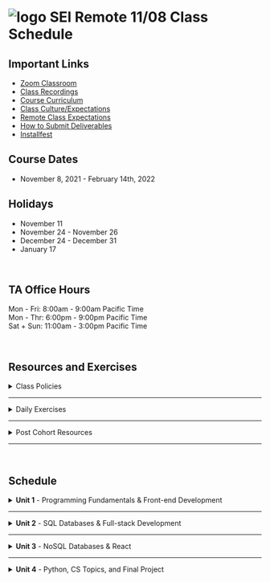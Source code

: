 <h1>
  <img src="https://ga-dash.s3.amazonaws.com/production/assets/logo-9f88ae6c9c3871690e33280fcf557f33.png" alt="logo" style="max-width:100%;" /> 
  SEI Remote 11/08 Class Schedule
</h1>

## Important Links

- [Zoom Classroom](#)
- [Class Recordings](class-recordings.md)
- [Course Curriculum](course-curriculum.md)
- [Class Culture/Expectations](https://github.com/SEIR-11-08/welcome-to-sei)
- [Remote Class Expectations](https://github.com/SEIR-11-08/remote-class-expectations)
- [How to Submit Deliverables](https://github.com/SEIR-11-08/deliverable-submissions)
- [Installfest](https://github.com/SEIR-11-08/installfest-osx)

## Course Dates

- November 8, 2021 - February 14th, 2022

## Holidays

- November 11
- November 24 - November 26 
- December 24 - December 31
- January 17

<br/>

## TA Office Hours

Mon - Fri: 8:00am - 9:00am Pacific Time<br />
Mon - Thr: 6:00pm - 9:00pm Pacific Time<br />
Sat + Sun: 11:00am - 3:00pm Pacific Time<br/>

<br />

## Resources and Exercises

<!-- Class Policies -->
<details>
  <summary>Class Policies</summary>
  <p>
    Below, you will find Class Policies and Requirements as laid out in Orientation and conveyed by the Instructional Team.  We compile them here for your reference and review.
  </p>
  <details>
    <summary>Code of Conduct</summary>
    <ul>
      <li>Foster a productive classroom environment.</li>
      <li>Treat others with respect and dignity.</li>
      <li>Remember that everyone is coming at this with a different background.</li>
      <li>Professionalism in all methods of communication, both in-person <i>and</i> online.</li>
        <ul>
          <li>Slack is an extension of our on-campus community. We ask that you remain courteous, respectful, and professional while engaging on Slack.</li>
        </ul>
      <li><b>Zero tolerance</b> for plagiarism and cheating.</li>
    </ul>
  </details>
  <details>
    <summary>Deliverable Submission Requirements</summary>
    <ul>
      <li>Deliverables must be submitted following the <a href="https://github.com/SEIR-11-08/pull-request-template">PR Guidelines</a>.</li>
      <li>Students must meet deliverable requirements for the submission to be marked as "Complete".</li>
      <li>Deliverables are <i>always</i> due the following class day at the beginning of class, unless otherwise stated.</li>
      <li>There is a grace period for re-submission or late submission.  All re-submits/late submits are due the <b>Monday following the week of assignment</b>.
        <ul>
          <li>Deliverables assigned on Fridays <b>do not</b> have a re-submit <i>or</i> late submit grace period.</li>
          <li>Deliverables submitted <i>after</i> the grace period <b>will not</b> be graded or accepted and will be marked as "Incomplete".</li>
        </ul>
      </li>
    </ul>
  </details>
  <details>
    <summary>Graduation Requirements</summary>
    <ul>
      <li>Meet Project Requirements.
        <ul>
          <li>Satisfactorily complete and present a project for <i>each</i> of the <b>4</b> units.</li>
        </ul>
      </li>
      <li>Submit and complete a <i>minimum</i> of <b>80%</b> of deliverables (labs, homework, etc.).</li>
      <li>Adhere to attendance policy.
        <ul>
          <li>Students are allowed <b>3</b> absences over the <i>entire</i> course.</li>
          <li><b>3</b> tardies or early departures equals <b>1</b> absence.</li>
          <li>Tardy policy <i>includes</i> Outcomes participation.</li>
        </ul>
      </li>
    </ul>
  </details>
  <details>
  <summary>A Note on Plagiarism</summary>
  <ul>
    <li>Plagiarism is a serious offense and grounds for immediate withdrawal.</li>
    <li>You are encouraged to ask others, including students, instructors, and Stack Overflow for help. However, it is <b><i>not acceptable to copy</i></b> another persons code and submit it as your own. More importantly, it is detrimental to your learning and growth.</li>
    <li>Small snippets of code that solve small problems taken from Stack Overflow are generally an exception to this rule. If you aren't sure, it is your responsibility to <b><i>ask your instructor</i></b>. To be on the safe side, we ask that you credit the person/resource you got the code from in a comment, and let an instructor take a look at it.</li>
  </ul>
  </details>
</details>

<hr />

<details>
  <summary>Daily Exercises</summary>
  <p>
    It takes many multiple instances of repetitive practice before a student develops "comfort" with a new concept. It is highly recommended you spend time daily practicing the fundamentals. Below is a list of additional exercises for you to practice and get additional repetitions in.
  </p>
  <ul>
    <li>
      <a href="https://github.com/SEIR-11-08/daily-js-code-challenges">Daily JavaScript Code Challenges</a>
    </li>
    <li>
      <a href="https://www.freecodecamp.org/learn/javascript-algorithms-and-data-structures/#basic-javascript">FreeCodeCamp JavaScript</a>
    </li>
  </ul>
</details>




<hr />

<!-- Post Cohort Resources -->
<details>
  <summary>Post Cohort Resources</summary>
  <p>This document provides you with a roadmap of how to continue your studies and strengthen your understanding of the material from the SEI course. Included are additional coding challenges, resources, and prompts to keep you coding in the weeks post-graduation. We hope it provides a springboard that keeps you learning!</p>
  <table>
    <tbody>
      <tr>
        <td>
          <a href="https://github.com/SEIR-11-08/post-cohort-resources">Post-Cohort Resources</a>
        </td>
      </tr>
    </tbody>
  </table>
</details>

<hr />

<br />

## Schedule 

<!-- Unit 1 Dropdown -->
<details>
  <summary><strong>Unit 1</strong> - Programming Fundamentals & Front-end Development</summary>
  <ul type="none">
    <!-- Week 1 Dropdown -->
    <li>
      <details> 
        <summary>Week 1 - FUNdamentals!</summary>
        <!-- Schedule Table -->
        <h2>Week 1 Schedule</h2>
        <table>
          <thead>
            <tr>
              <td></td>
              <th>Morning Exercise</th>
              <th>Module 1</th>
              <th>Module 2</th>
              <th>Bonus Material</th>
              <th>Focus</th>
            </tr>
          </thead>
          <tbody>
            <tr>
              <td><strong>Monday</strong><br />(11/8)</td>
              <td>
                - <a href="https://github.com/SEIR-11-08/welcome-to-sei">Welcome to SEI</a>
                <br>
              </td>
              <td>
                - <a href="https://github.com/SEIR-11-08/installfest-osx">Installfest</a>
              </td>
              <td>
                - <a href="https://gasei.gitbook.io/sei/01-workflow/01readme">Command Line</a>
                <br>
                - <a href="https://github.com/SEIR-11-08/command-line-mansion">Lab: Command Line Mansion</a>
              </td>
              <td>
                - <a href="https://github.com/SEIR-11-08/command-line-murder-mystery">Command Line Murder Mystery</a>
              </td>
              <td>Setup and Terminal Basics</td>
            </tr>
            <tr>
              <td><strong>Tuesday</strong><br />(11/9)</td>
              <td>
                - <a href="https://github.com/SEIR-11-08/github">Intro to Git & GitHub</a>
              </td>
              <td>
                - <a href="https://gasei.gitbook.io/sei/03-html-css/html-review">Intro to HTML</a>
                <br>
                - <a href="https://github.com/SEIR-11-08/html-user-inputs">Lab: HTML User Inputs</a>
              </td>
              <td>
                - <a href="https://gasei.gitbook.io/sei/03-html-css/css-selectors">Intro to CSS</a>
                <br>
                - <a href="https://github.com/SEIR-11-08/css-airbnb">Lab: CSS Airbnb</a>
              </td>
              <td>
                - <a href="https://cssgridgarden.com/">CSS Grid Garden</a>
              </td>
              <td>HTML, CSS, and Git</td>
            </tr>
            <tr>
              <td><strong>Wednesday</strong><br />(11/10)</td>
              <td>
                - <a href="https://github.com/SEIR-11-08/css-instagram">Morning Lab: CSS Instagram</a>
              </td>
              <td>
                - <a href="https://gasei.gitbook.io/sei/javascript">Intro to JavaScript</a>
              </td>
              <td>
                - <a href="https://github.com/SEIR-11-08/conditionals-and-loops">JS Conditionals & Loops</a>
                <br>
                - <a href="https://github.com/SEIR-11-08/js-basic-loops">Lab: JS Basic Loops</a>
              </td>
              <td>
                - <a href="#">TBD</a>
              </td>
              <td>JavaScript Basics</td>
            </tr>
            <tr>
              <td><strong>Thursday</strong><br />(11/11)</td>
              <td colspan="5" align="center">Veteran's Day</td>
            </tr>
            <tr>
              <td><strong>Friday</strong><br />(11/12)</td>
              <td>
                - <a href="https://github.com/SEIR-11-08/arrays-and-iteration">JS Arrays and Iteration</a>
              </td>
              <td>
                - <a href="#">TBD</a>
              </td>
              <td>
                - <a href="https://github.com/SEIR-11-08/js-conditionals-loops-functions">Lab: JS Conditionals, Loops, and Functions</a>
              </td>
              <td>
                - <a href="#">TBD</a>
              </td>
              <td>More JS Loops, Arrays, Conditionals and Functions</td>
            </tr>
          </tbody>
        </table>
        <h2>Week 1 Deliverables</h2>
        <p>It is a requirement to complete at least 80% of all deliverables to receive: a Certificate of Completion; post-grad benefits such as the Meet and Greet; and Outcomes support.</p>
        <!-- Deliverable Table -->
        <table>
          <thead>
            <tr>
              <td>Date Assigned</td>
              <td>Deliverable</td>
              <td>Final Due Date</td>
            </tr>
          </thead>
          <tbody>
            <tr>
              <td>11/9</td>
              <td>
                <a href="https://github.com/SEIR-11-08/css-games">CSS Games</a>
              </td>
              <td>11/10</td>
            </tr>
            <tr>
              <td>11/10</td>
              <td>
                <a href="https://github.com/SEIR-11-08/js-debugger">JS Debugger</a>
              </td>
              <td>11/12</td>
            </tr>
            <tr>
              <td>11/12</td>
              <td>
                <a href="https://github.com/SEIR-11-08/loops-conditionals-hw">JS Loops & Conditionals</a>
              </td>
              <td>11/16</td>
            </tr>
          </tbody>
        </table>
      </details>
    </li>
    <li>
      <details>
        <summary>Week 2 - Advanced JavaScript, The DOM</summary>
        <!-- Schedule Table -->
        <h2>Week 2 - Schedule</h2>
        <table>
          <thead>
            <tr>
              <td></td>
              <th>Morning Exercise</th>
              <th>Module 1</th>
              <th>Module 2</th>
              <th>Bonus Material</th>
              <th>Focus</th>
            </tr>
          </thead>
          <tbody>
            <tr>
              <td><strong>Monday</strong><br />(11/15)</td>
              <td>
                - <a href="#">TBD</a>
              </td>
              <td>
                - <a href="#">TBD</a>
              </td>
              <td>
                - <a href="#">TBD</a>
              </td>
              <td>
                - <a href="#">TBD</a>
              </td>
              <td>JS Functions</td>
            </tr>
            <tr>
              <td><strong>Tuesday</strong><br />(11/16)</td>
              <td>
                - <a href="#">TBD</a>
              </td>
              <td>
                - <a href="#">TBD</a>
              </td>
              <td>
                - <a href="#">TBD</a>
              </td>
              <td>
                - <a href="#">TBD</a>
              </td>
              <td>JS Mixed Data Types, AJAX</td>
            </tr>
            <tr>
              <td><strong>Wednesday</strong><br />(11/17)</td>
              <td>
                - <a href="#">TBD</a>
              </td>
              <td>
                - <a href="#">TBD</a>
              </td>
              <td>
                - <a href="#">TBD</a>
              </td>
              <td>
                - <a href="#">TBD</a>
              </td>
              <td>Timeouts and Intervals</td>
            </tr>
            <tr>
              <td><strong>Thursday</strong><br />(11/18)</td>
              <td>
                - <a href="#">TBD</a>
              </td>
              <td>
                - <a href="#">TBD</a>
              </td>
              <td>
                - <a href="#">TBD</a>
              </td>
              <td>
                - <a href="#">TBD</a>
              </td>
              <td>DOM Events & DOM Manipulation</td>
            </tr>
            <tr>
              <td><strong>Friday</strong><br />(11/19)</td>
              <td>
                - <a href="#">TBD</a>
              </td>
              <td>
                - <a href="#">TBD</a>
              </td>
              <td>
                - <a href="#">TBD</a>
              </td>
              <td>
                - <a href="#">TBD</a>
              </td>
              <td>DOM Events & DOM Manipulation</td>
            </tr>
          </tbody>
        </table>
        <h2>Week 2 Deliverables</h2>
        <p>It is a requirement to complete at least 80% of all deliverables to receive: a Certificate of Completion; post-grad benefits such as the Meet and Greet; and Outcomes support.</p>
        <!-- Deliverable Table -->
        <table>
          <thead>
            <tr>
              <td>Date Assigned</td>
              <td>Deliverable</td>
              <td>Final Due Date</td>
            </tr>
          </thead>
          <tbody>
            <tr>
              <td>TBD</td>
              <td>
                <a href="https://github.com/SEIR-11-08/functions-scope-hw">JS Functions & Scope</a>
              </td>
              <td>TBD</td>
            </tr>
            <tr>
              <td>TBD</td>
              <td>
                <a href="https://github.com/SEIR-11-08/mixed-data-types-hw">JS Mixed Data Types</a>
              </td>
              <td>TBD</td>
            </tr>
          </tbody>
        </table>
      </details>
    </li>
    <li>
      <details>
        <summary>Week 3 - Tic Tac Toe</summary>
        <!-- Schedule Table -->
        <h2>Week 3 Schedule</h2>
        <table>
          <thead>
            <tr>
              <td></td>
              <th>Morning Exercise</th>
              <th>Module 1</th>
              <th>Module 2</th>
              <th>Bonus Material</th>
              <th>Focus</th>
            </tr>
          </thead>
          <tbody>
            <tr>
              <td><strong>Monday</strong><br />(11/22)</td>
              <td colspan="5" align="center">
                <a href="https://github.com/SEIR-11-08/tic-tac-toe">Tic Tac Toe</a>
              </td>
            </tr>
            <tr>
              <td><strong>Tuesday</strong><br />(11/23)</td>
              <td colspan="5">
                - <a href="https://github.com/SEIR-11-08/tic-tac-toe">Tic Tac Toe</a>
              </td>
            </tr>
            <tr>
              <td><strong>Wednesday</strong><br />(11/24)</td>
              <td colspan="5" align="center">Thanksgiving Holiday</td>
            </tr>
            <tr>
              <td><strong>Thursday</strong><br />(11/25)</td>
              <td colspan="5" align="center">Thanksgiving Holiday</td>
            </tr>
            <tr>
              <td><strong>Friday</strong><br />(11/26)</td>
              <td colspan="5" align="center">Thanksgiving Holiday</td>
            </tr>
          </tbody>
        </table>
        <h2>Week 3 Deliverables</h2>
        <p>It is a requirement to complete at least 80% of all deliverables to receive: a Certificate of Completion; post-grad benefits such as the Meet and Greet; and Outcomes support.</p>
        <!-- Deliverable Table -->
        <table>
          <thead>
            <tr>
              <td>Date Assigned</td>
              <td>Deliverable</td>
              <td>Final Due Date</td>
            </tr>
          </thead>
          <tbody>
            <tr>
              <td>TBD</td>
              <td>
                <a href="#">HW 1</a>
              </td>
              <td>TBD</td>
            </tr>
          </tbody>
        </table>
      </details>
    </li>
    <!-- Week 4 Dropdown -->
    <li>
      <details> 
        <summary>Week 4 - Project Zero</summary>
        <!-- Schedule Table -->
        <h2>Week 4 Schedule</h2>
        <table>
          <thead>
            <tr>
              <td></td>
              <th>Morning Exercise</th>
              <th>Module 1</th>
              <th>Module 2</th>
              <th>Bonus Material</th>
              <th>Focus</th>
            </tr>
          </thead>
          <tbody>
            <tr>
              <td><strong>Monday</strong><br />(11/29)</td>
              <td>Morning Standup</td>
              <td colspan="4" align="center">
                <a href="https://github.com/SEIR-11-08/project-zero">Project Zero</a>
              </td>
            </tr>
            <tr>
              <td><strong>Tuesday</strong><br />(11/30)</td>
              <td>Morning Standup</td>
              <td colspan="4" align="center">
                <a href="https://github.com/SEIR-11-08/project-zero">Project Zero</a>
              </td>
            </tr>
            <tr>
              <td><strong>Wednesday</strong><br />(12/1)</td>
              <td>Morning Standup</td>
              <td colspan="4" align="center">
                <a href="https://github.com/SEIR-11-08/project-zero">Project Zero</a>
              </td>
            </tr>
            <tr>
              <td><strong>Thursday</strong><br />(12/2)</td>
              <td>Morning Standup</td>
              <td colspan="4" align="center">
                <a href="https://github.com/SEIR-11-08/project-zero">Project Zero</a>
              </td>
            </tr>
            <tr>
              <td><strong>Friday</strong><br />(12/3)</td>
              <td colspan="2">
                Project Zero Presentations
              </td>
              <td colspan="3">
                Unit 1 Assessment
              </td>
            </tr>
          </tbody>
        </table>
        <h2>Week 4 Deliverables</h2>
        <p>It is a requirement to complete at least 80% of all deliverables to receive: a Certificate of Completion; post-grad benefits such as the Meet and Greet; and Outcomes support.</p>
        <!-- Deliverable Table -->
        <table>
          <thead>
            <tr>
              <td>Date Assigned</td>
              <td>Deliverable</td>
              <td>Final Due Date</td>
            </tr>
          </thead>
          <tbody>
            <tr>
              <td>11/29</td>
              <td>
                <a href="https://github.com/SEIR-11-08/project-zero">Project Zero</a>
              </td>
              <td>12/3</td>
            </tr>
          </tbody>
        </table>
      </details>
    </li>
  </ul>
</details>

<hr />

<!-- Unit 2 Dropdown -->
<details>
  <summary><strong>Unit 2</strong> - SQL Databases & Full-stack Development</summary>
  <ul type="none">
    <!-- Week 5 Dropdown -->
    <li>
      <details>
        <summary>Week 5 - SQL, PostgreSQL, Sequelize</summary>
        <!-- Schedule Table -->
        <h2>Week 5 - Schedule</h2>
        <table>
          <thead>
            <tr>
              <td></td>
              <th>Morning Exercise</th>
              <th>Module 1</th>
              <th>Module 2</th>
              <th>Bonus Material</th>
              <th>Focus</th>
            </tr>
          </thead>
          <tbody>
            <tr>
              <td><strong>Monday</strong><br />(12/6)</td>
              <td>
                - <a href="#">TBD</a>
              </td>
              <td>
                - <a href="#">TBD</a>
              </td>
              <td>
                - <a href="#">TBD</a>
              </td>
              <td>
                - <a href="#">TBD</a>
              </td>
              <td>TBD</td>
            </tr>
            <tr>
              <td><strong>Tuesday</strong><br />(12/7)</td>
              <td>
                - <a href="#">TBD</a>
              </td>
              <td>
                - <a href="#">TBD</a>
              </td>
              <td>
                - <a href="#">TBD</a>
              </td>
              <td>
                - <a href="#">TBD</a>
              </td>
              <td>TBD</td>
            </tr>
            <tr>
              <td><strong>Wednesday</strong><br />(12/8)</td>
              <td>
                - <a href="#">TBD</a>
              </td>
              <td>
                - <a href="#">TBD</a>
              </td>
              <td>
                - <a href="#">TBD</a>
              </td>
              <td>
                - <a href="#">TBD</a>
              </td>
              <td>TBD</td>
            </tr>
            <tr>
              <td><strong>Thursday</strong><br />(12/9)</td>
              <td>
                - <a href="#">TBD</a>
              </td>
              <td>
                - <a href="#">TBD</a>
              </td>
              <td>
                - <a href="#">TBD</a>
              </td>
              <td>
                - <a href="#">TBD</a>
              </td>
              <td>TBD</td>
            </tr>
            <tr>
              <td><strong>Friday</strong><br />(12/10)</td>
              <td>
                - <a href="#">TBD</a>
              </td>
              <td>
                - <a href="#">TBD</a>
              </td>
              <td>
                - <a href="#">TBD</a>
              </td>
              <td>
                - <a href="#">TBD</a>
              </td>
              <td>TBD</td>
            </tr>
          </tbody>
        </table>
        <h2>Week 5 Deliverables</h2>
        <p>It is a requirement to complete at least 80% of all deliverables to receive: a Certificate of Completion; post-grad benefits such as the Meet and Greet; and Outcomes support.</p>
        <!-- Deliverable Table -->
        <table>
          <thead>
            <tr>
              <td>Date Assigned</td>
              <td>Deliverable</td>
              <td>Final Due Date</td>
            </tr>
          </thead>
          <tbody>
            <tr>
              <td>TBD</td>
              <td>
                <a href="#">HW 1</a>
              </td>
              <td>TBD</td>
            </tr>
          </tbody>
        </table>
      </details>
    </li>
    <!-- Week 6 Dropdown -->
    <li>
      <details>
        <summary>Week 6 - Express and REST APIs</summary>
        <!-- Schedule Table -->
        <h2>Week 6 Schedule</h2>
        <table>
          <thead>
            <tr>
              <td></td>
              <th>Morning Exercise</th>
              <th>Module 1</th>
              <th>Module 2</th>
              <th>Bonus Material</th>
              <th>Focus</th>
            </tr>
          </thead>
          <tbody>
            <tr>
              <td><strong>Monday</strong><br />(12/13)</td>
              <td>
                - <a href="#">TBD</a>
              </td>
              <td>
                - <a href="#">TBD</a>
              </td>
              <td>
                - <a href="#">TBD</a>
              </td>
              <td>
                - <a href="#">TBD</a>
              </td>
              <td>TBD</td>
            </tr>
            <tr>
              <td><strong>Tuesday</strong><br />(12/14)</td>
              <td>
                - <a href="#">TBD</a>
              </td>
              <td>
                - <a href="#">TBD</a>
              </td>
              <td>
                - <a href="#">TBD</a>
              </td>
              <td>
                - <a href="#">TBD</a>
              </td>
              <td>TBD</td>
            </tr>
            <tr>
              <td><strong>Wednesday</strong><br />(12/15)</td>
              <td>
                - <a href="#">TBD</a>
              </td>
              <td>
                - <a href="#">TBD</a>
              </td>
              <td>
                - <a href="#">TBD</a>
              </td>
              <td>
                - <a href="#">TBD</a>
              </td>
              <td>TBD</td>
            </tr>
            <tr>
              <td><strong>Thursday</strong><br />(12/16)</td>
              <td>
                - <a href="#">TBD</a>
              </td>
              <td>
                - <a href="#">TBD</a>
              </td>
              <td>
                - <a href="#">TBD</a>
              </td>
              <td>
                - <a href="#">TBD</a>
              </td>
              <td>TBD</td>
            </tr>
            <tr>
              <td><strong>Friday</strong><br />(12/17)</td>
              <td>
                - <a href="#">TBD</a>
              </td>
              <td>
                - <a href="#">TBD</a>
              </td>
              <td>
                - <a href="#">TBD</a>
              </td>
              <td>
                - <a href="#">TBD</a>
              </td>
              <td>TBD</td>
            </tr>
          </tbody>
        </table>
        <h2>Week 6 Deliverables</h2>
        <p>It is a requirement to complete at least 80% of all deliverables to receive: a Certificate of Completion; post-grad benefits such as the Meet and Greet; and Outcomes support.</p>
        <!-- Deliverable Table -->
        <table>
          <thead>
            <tr>
              <td>Date Assigned</td>
              <td>Deliverable</td>
              <td>Final Due Date</td>
            </tr>
          </thead>
          <tbody>
            <tr>
              <td>TBD</td>
              <td>
                <a href="#">HW 1</a>
              </td>
              <td>TBD</td>
            </tr>
          </tbody>
        </table>
      </details>
    </li>
    <!-- Week 7 Dropdown -->
    <li>
      <details> 
        <summary>Week 7 - Group Project </summary>
        <!-- Schedule Table -->
        <h2>Week 7 Schedule</h2>
        <table>
          <thead>
            <tr>
              <td></td>
              <th>Morning Exercise</th>
              <th>Module 1</th>
              <th>Module 2</th>
              <th>Bonus Material</th>
              <th>Focus</th>
            </tr>
          </thead>
          <tbody>
            <tr>
              <td><strong>Monday</strong><br />(12/20)</td>
              <td>
                - <a href="#">TBD</a>
              </td>
              <td>
                - <a href="#">TBD</a>
              </td>
              <td>
                - <a href="#">TBD</a>
              </td>
              <td>
                - <a href="#">TBD</a>
              </td>
              <td>TBD</td>
            </tr>
            <tr>
              <td><strong>Tuesday</strong><br />(11/21)</td>
              <td>
                - <a href="#">TBD</a>
              </td>
              <td>
                - <a href="#">TBD</a>
              </td>
              <td>
                - <a href="#">TBD</a>
              </td>
              <td>
                - <a href="#">TBD</a>
              </td>
              <td>TBD</td>
            </tr>
            <tr>
              <td><strong>Wednesday</strong><br />(11/22)</td>
              <td>
                - <a href="#">TBD</a>
              </td>
              <td>
                - <a href="#">TBD</a>
              </td>
              <td>
                - <a href="#">TBD</a>
              </td>
              <td>
                - <a href="#">TBD</a>
              </td>
              <td>TBD</td>
            </tr>
            <tr>
              <td><strong>Thursday</strong><br />(11/23)</td>
              <td>
                - <a href="#">TBD</a>
              </td>
              <td>
                - <a href="#">TBD</a>
              </td>
              <td>
                - <a href="#">TBD</a>
              </td>
              <td>
                - <a href="#">TBD</a>
              </td>
              <td>TBD</td>
            </tr>
            <tr>
              <td><strong>Friday</strong><br />(11/24)</td>
              <td colspan="5" align="center">Holiday!</td>
            </tr>
          </tbody>
        </table>
        <h2>Week 7 Deliverables</h2>
        <p>It is a requirement to complete at least 80% of all deliverables to receive: a Certificate of Completion; post-grad benefits such as the Meet and Greet; and Outcomes support.</p>
        <!-- Deliverable Table -->
        <table>
          <thead>
            <tr>
              <td>Date Assigned</td>
              <td>Deliverable</td>
              <td>Final Due Date</td>
            </tr>
          </thead>
          <tbody>
            <tr>
              <td>TBD</td>
              <td>
                <a href="#">HW 1</a>
              </td>
              <td>TBD</td>
            </tr>
          </tbody>
        </table>
      </details>
    </li>
  </ul>
</details>

<hr />

<!-- Unit 3 Dropdown -->
<details>
<summary><strong>Unit 3</strong> - NoSQL Databases & React</summary>
  <ul type="none">
    <!-- Holiday Week Dropdown -->
    <li>
      <details>
        <summary>Holiday Break!</summary>
        <!-- Schedule Table -->
        <h2>Schedule</h2>
        <table>
          <thead>
            <tr>
              <td></td>
              <th>🎉</th>
              <th>🎉</th>
              <th>🎉</th>
              <th>🎉</th>
              <th>🎉</th>
            </tr>
          </thead>
          <tbody>
            <tr>
              <td><strong>Monday</strong><br />(12/27)</td>
              <td colspan="5" align="center">Holiday!</td>
            </tr>
            <tr>
              <td><strong>Tuesday</strong><br />(12/28)</td>
              <td colspan="5" align="center">Holiday!</td>
            </tr>
            <tr>
              <td><strong>Wednesday</strong><br />(12/29)</td>
              <td colspan="5" align="center">Holiday!</td>
            </tr>
            <tr>
              <td><strong>Thursday</strong><br />(12/30)</td>
              <td colspan="5" align="center">Holiday!</td>
            </tr>
            <tr>
              <td><strong>Friday</strong><br />(12/31)</td>
              <td colspan="5" align="center">Holiday!</td>
            </tr>
          </tbody>
        </table>
      </details>
    </li>
    <!-- Week 8 Dropdown -->
    <li>
      <details>
        <summary>Week 8 - React</summary>
        <!-- Schedule Table -->
        <h2>Week 8 Schedule</h2>
        <table>
          <thead>
            <tr>
              <td></td>
              <th>Morning Exercise</th>
              <th>Module 1</th>
              <th>Module 2</th>
              <th>Bonus Material</th>
              <th>Focus</th>
            </tr>
          </thead>
          <tbody>
            <tr>
              <td><strong>Monday</strong><br />(1/3)</td>
              <td>
                - <a href="#">TBD</a>
              </td>
              <td>
                - <a href="#">TBD</a>
              </td>
              <td>
                - <a href="#">TBD</a>
              </td>
              <td>
                - <a href="#">TBD</a>
              </td>
              <td>TBD</td>
            </tr>
            <tr>
              <td><strong>Tuesday</strong><br />(1/4)</td>
              <td>
                - <a href="#">TBD</a>
              </td>
              <td>
                - <a href="#">TBD</a>
              </td>
              <td>
                - <a href="#">TBD</a>
              </td>
              <td>
                - <a href="#">TBD</a>
              </td>
              <td>TBD</td>
            </tr>
            <tr>
              <td><strong>Wednesday</strong><br />(1/5)</td>
              <td>
                - <a href="#">TBD</a>
              </td>
              <td>
                - <a href="#">TBD</a>
              </td>
              <td>
                - <a href="#">TBD</a>
              </td>
              <td>
                - <a href="#">TBD</a>
              </td>
              <td>TBD</td>
            </tr>
            <tr>
              <td><strong>Thursday</strong><br />(1/6)</td>
              <td>
                - <a href="#">TBD</a>
              </td>
              <td>
                - <a href="#">TBD</a>
              </td>
              <td>
                - <a href="#">TBD</a>
              </td>
              <td>
                - <a href="#">TBD</a>
              </td>
              <td>TBD</td>
            </tr>
            <tr>
              <td><strong>Friday</strong><br />(1/7)</td>
              <td>
                - <a href="#">TBD</a>
              </td>
              <td>
                - <a href="#">TBD</a>
              </td>
              <td>
                - <a href="#">TBD</a>
              </td>
              <td>
                - <a href="#">TBD</a>
              </td>
              <td>TBD</td>
            </tr>
          </tbody>
        </table>
        <h2>Week 8 Deliverables</h2>
        <p>It is a requirement to complete at least 80% of all deliverables to receive: a Certificate of Completion; post-grad benefits such as the Meet and Greet; and Outcomes support.</p>
        <!-- Deliverable Table -->
        <table>
          <thead>
            <tr>
              <td>Date Assigned</td>
              <td>Deliverable</td>
              <td>Final Due Date</td>
            </tr>
          </thead>
          <tbody>
            <tr>
              <td>TBD</td>
              <td>
                <a href="#">HW 1</a>
              </td>
              <td>TBD</td>
            </tr>
          </tbody>
        </table>
      </details>
    </li>
    <li>
      <details>
        <summary>Week 9 - MongoDB and Mongoose</summary>
        <!-- Schedule Table -->
        <h2>Week 9 Schedule</h2>
        <table>
          <thead>
            <tr>
              <td></td>
              <th>Morning Exercise</th>
              <th>Module 1</th>
              <th>Module 2</th>
              <th>Bonus Material</th>
              <th>Focus</th>
            </tr>
          </thead>
          <tbody>
            <tr>
              <td><strong>Monday</strong><br />(1/10)</td>
              <td>
                - <a href="#">TBD</a>
              </td>
              <td>
                - <a href="#">TBD</a>
              </td>
              <td>
                - <a href="#">TBD</a>
              </td>
              <td>
                - <a href="#">TBD</a>
              </td>
              <td>TBD</td>
            </tr>
            <tr>
              <td><strong>Tuesday</strong><br />(1/11)</td>
              <td>
                - <a href="#">TBD</a>
              </td>
              <td>
                - <a href="#">TBD</a>
              </td>
              <td>
                - <a href="#">TBD</a>
              </td>
              <td>
                - <a href="#">TBD</a>
              </td>
              <td>TBD</td>
            </tr>
            <tr>
              <td><strong>Wednesday</strong><br />(1/12)</td>
              <td>
                - <a href="#">TBD</a>
              </td>
              <td>
                - <a href="#">TBD</a>
              </td>
              <td>
                - <a href="#">TBD</a>
              </td>
              <td>
                - <a href="#">TBD</a>
              </td>
              <td>TBD</td>
            </tr>
            <tr>
              <td><strong>Thursday</strong><br />(1/13)</td>
              <td>
                - <a href="#">TBD</a>
              </td>
              <td>
                - <a href="#">TBD</a>
              </td>
              <td>
                - <a href="#">TBD</a>
              </td>
              <td>
                - <a href="#">TBD</a>
              </td>
              <td>TBD</td>
            </tr>
            <tr>
              <td><strong>Friday</strong><br />(1/14)</td>
              <td>
                - <a href="#">TBD</a>
              </td>
              <td>
                - <a href="#">TBD</a>
              </td>
              <td>
                - <a href="#">TBD</a>
              </td>
              <td>
                - <a href="#">TBD</a>
              </td>
              <td>TBD</td>
            </tr>
          </tbody>
        </table>
        <h2>Week 9 Deliverables</h2>
        <p>It is a requirement to complete at least 80% of all deliverables to receive: a Certificate of Completion; post-grad benefits such as the Meet and Greet; and Outcomes support.</p>
        <!-- Deliverable Table -->
        <table>
          <thead>
            <tr>
              <td>Date Assigned</td>
              <td>Deliverable</td>
              <td>Final Due Date</td>
            </tr>
          </thead>
          <tbody>
            <tr>
              <td>TBD</td>
              <td>
                <a href="#">HW 1</a>
              </td>
              <td>TBD</td>
            </tr>
          </tbody>
        </table>
      </details>
    </li>
     <li>
      <details> 
        <summary>Week 10 - Project Wayfarer</summary>
        <!-- Schedule Table -->
        <h2>Week 10 Schedule</h2>
        <table>
          <thead>
            <tr>
              <td></td>
              <th>Morning Exercise</th>
              <th>Module 1</th>
              <th>Module 2</th>
              <th>Bonus Material</th>
              <th>Focus</th>
            </tr>
          </thead>
          <tbody>
            <tr>
              <td><strong>Monday</strong><br />(1/17)</td>
              <td colspan="5" align="center">Martin Luther King Day</td>
            </tr>
            <tr>
              <td><strong>Tuesday</strong><br />(1/18)</td>
              <td>
                - <a href="#">TBD</a>
              </td>
              <td>
                - <a href="#">TBD</a>
              </td>
              <td>
                - <a href="#">TBD</a>
              </td>
              <td>
                - <a href="#">TBD</a>
              </td>
              <td>TBD</td>
            </tr>
            <tr>
              <td><strong>Wednesday</strong><br />(1/19)</td>
              <td>
                - <a href="#">TBD</a>
              </td>
              <td>
                - <a href="#">TBD</a>
              </td>
              <td>
                - <a href="#">TBD</a>
              </td>
              <td>
                - <a href="#">TBD</a>
              </td>
              <td>TBD</td>
            </tr>
            <tr>
              <td><strong>Thursday</strong><br />(1/20)</td>
              <td>
                - <a href="#">TBD</a>
              </td>
              <td>
                - <a href="#">TBD</a>
              </td>
              <td>
                - <a href="#">TBD</a>
              </td>
              <td>
                - <a href="#">TBD</a>
              </td>
              <td>TBD</td>
            </tr>
            <tr>
              <td><strong>Friday</strong><br />(1/21)</td>
              <td>
                - <a href="#">TBD</a>
              </td>
              <td>
                - <a href="#">TBD</a>
              </td>
              <td>
                - <a href="#">TBD</a>
              </td>
              <td>
                - <a href="#">TBD</a>
              </td>
              <td>TBD</td>
            </tr>
          </tbody>
        </table>
        <h2>Week 10 Deliverables</h2>
        <p>It is a requirement to complete at least 80% of all deliverables to receive: a Certificate of Completion; post-grad benefits such as the Meet and Greet; and Outcomes support.</p>
        <!-- Deliverable Table -->
        <table>
          <thead>
            <tr>
              <td>Date Assigned</td>
              <td>Deliverable</td>
              <td>Final Due Date</td>
            </tr>
          </thead>
          <tbody>
            <tr>
              <td>TBD</td>
              <td>
                <a href="#">HW 1</a>
              </td>
              <td>TBD</td>
            </tr>
          </tbody>
        </table>
      </details>
    </li>
  </ul>
</details>

<hr />

<!-- Unit 4 Dropdown -->
<details>
  <summary><strong>Unit 4</strong> - Python, CS Topics, and Final Project</summary>
  <ul type="none">
    <!-- Week 11 Dropdown -->
    <li>
      <details>
        <summary>Week 11 - TBD</summary>
        <h2>Week 11 - Schedule</h2>
        <!-- Schedule Table -->
        <table>
          <thead>
            <tr>
              <td></td>
              <th>Morning Exercise</th>
              <th>Module 1</th>
              <th>Module 2</th>
              <th>Bonus Material</th>
              <th>Focus</th>
            </tr>
          </thead>
          <tbody>
            <tr>
              <td><strong>Monday</strong><br />(1/24)</td>
              <td>
                - <a href="#">TBD</a>
              </td>
              <td>
                - <a href="#">TBD</a>
              </td>
              <td>
                - <a href="#">TBD</a>
              </td>
              <td>
                - <a href="#">TBD</a>
              </td>
              <td>TBD</td>
            </tr>
            <tr>
              <td><strong>Tuesday</strong><br />(1/25)</td>
              <td>
                - <a href="#">TBD</a>
              </td>
              <td>
                - <a href="#">TBD</a>
              </td>
              <td>
                - <a href="#">TBD</a>
              </td>
              <td>
                - <a href="#">TBD</a>
              </td>
              <td>TBD</td>
            </tr>
            <tr>
              <td><strong>Wednesday</strong><br />(1/26)</td>
              <td>
                - <a href="#">TBD</a>
              </td>
              <td>
                - <a href="#">TBD</a>
              </td>
              <td>
                - <a href="#">TBD</a>
              </td>
              <td>
                - <a href="#">TBD</a>
              </td>
              <td>TBD</td>
            </tr>
            <tr>
              <td><strong>Thursday</strong><br />(1/27)</td>
              <td>
                - <a href="#">TBD</a>
              </td>
              <td>
                - <a href="#">TBD</a>
              </td>
              <td>
                - <a href="#">TBD</a>
              </td>
              <td>
                - <a href="#">TBD</a>
              </td>
              <td>TBD</td>
            </tr>
            <tr>
              <td><strong>Friday</strong><br />(1/28)</td>
              <td>
                - <a href="#">TBD</a>
              </td>
              <td>
                - <a href="#">TBD</a>
              </td>
              <td>
                - <a href="#">TBD</a>
              </td>
              <td>
                - <a href="#">TBD</a>
              </td>
              <td>TBD</td>
            </tr>
          </tbody>
        </table>
        <h2>Week 11 Deliverables</h2>
        <p>It is a requirement to complete at least 80% of all deliverables to receive: a Certificate of Completion; post-grad benefits such as the Meet and Greet; and Outcomes support.</p>
        <!-- Deliverable Table -->
        <table>
          <thead>
            <tr>
              <td>Date Assigned</td>
              <td>Deliverable</td>
              <td>Final Due Date</td>
            </tr>
          </thead>
          <tbody>
            <tr>
              <td>TBD</td>
              <td>
                <a href="#">HW 1</a>
              </td>
              <td>TBD</td>
            </tr>
          </tbody>
        </table>
      </details>
    </li>
    <!-- Week 12 Dropdown -->
    <li>
      <details>
        <summary>Week 12 - TBD</summary>
        <h2>Week 12 - Schedule</h2>
        <table>
          <thead>
            <tr>
              <td></td>
              <th>Morning Exercise</th>
              <th>Module 1</th>
              <th>Module 2</th>
              <th>Bonus Material</th>
              <th>Focus</th>
            </tr>
          </thead>
          <tbody>
            <tr>
              <td><strong>Monday</strong><br />(1/31)</td>
              <td>
                - <a href="#">TBD</a>
              </td>
              <td>
                - <a href="#">TBD</a>
              </td>
              <td>
                - <a href="#">TBD</a>
              </td>
              <td>
                - <a href="#">TBD</a>
              </td>
              <td>TBD</td>
            </tr>
            <tr>
              <td><strong>Tuesday</strong><br />(2/1)</td>
              <td>
                - <a href="#">TBD</a>
              </td>
              <td>
                - <a href="#">TBD</a>
              </td>
              <td>
                - <a href="#">TBD</a>
              </td>
              <td>
                - <a href="#">TBD</a>
              </td>
              <td>TBD</td>
            </tr>
            <tr>
              <td><strong>Wednesday</strong><br />(2/2)</td>
              <td>
                - <a href="#">TBD</a>
              </td>
              <td>
                - <a href="#">TBD</a>
              </td>
              <td>
                - <a href="#">TBD</a>
              </td>
              <td>
                - <a href="#">TBD</a>
              </td>
              <td>TBD</td>
            </tr>
            <tr>
              <td><strong>Thursday</strong><br />(2/3)</td>
              <td>
                - <a href="#">TBD</a>
              </td>
              <td>
                - <a href="#">TBD</a>
              </td>
              <td>
                - <a href="#">TBD</a>
              </td>
              <td>
                - <a href="#">TBD</a>
              </td>
              <td>TBD</td>
            </tr>
            <tr>
              <td><strong>Friday</strong><br />(2/4)</td>
              <td>
                - <a href="#">TBD</a>
              </td>
              <td>
                - <a href="#">TBD</a>
              </td>
              <td>
                - <a href="#">TBD</a>
              </td>
              <td>
                - <a href="#">TBD</a>
              </td>
              <td>TBD</td>
            </tr>
          </tbody>
        </table>
        <h2>Week 12 Deliverables</h2>
        <p>It is a requirement to complete at least 80% of all deliverables to receive: a Certificate of Completion; post-grad benefits such as the Meet and Greet; and Outcomes support.</p>
        <!-- Deliverable Table -->
        <table>
          <thead>
            <tr>
              <td>Date Assigned</td>
              <td>Deliverable</td>
              <td>Final Due Date</td>
            </tr>
          </thead>
          <tbody>
            <tr>
              <td>TBD</td>
              <td>
                <a href="#">HW 1</a>
              </td>
              <td>TBD</td>
            </tr>
          </tbody>
        </table>
      </details>
    </li>
    <!-- Week 13 Dropdown -->
    <li>
      <details>
        <summary>Week 13 - Final Project</summary>
        <!-- Schedule Table -->
        <h2>Week 13 - Schedule</h2>
        <table>
          <thead>
            <tr>
              <td></td>
              <th>Morning Exercise</th>
              <th>Module 1</th>
              <th>Module 2</th>
              <th>Bonus Material</th>
              <th>Focus</th>
            </tr>
          </thead>
          <tbody>
            <tr>
              <td><strong>Monday</strong><br />(2/7)</td>
              <td>
                - <a href="#">TBD</a>
              </td>
              <td>
                - <a href="#">TBD</a>
              </td>
              <td>
                - <a href="#">TBD</a>
              </td>
              <td>
                - <a href="#">TBD</a>
              </td>
              <td>TBD</td>
            </tr>
            <tr>
              <td><strong>Tuesday</strong><br />(2/8)</td>
              <td>
                - <a href="#">TBD</a>
              </td>
              <td>
                - <a href="#">TBD</a>
              </td>
              <td>
                - <a href="#">TBD</a>
              </td>
              <td>
                - <a href="#">TBD</a>
              </td>
              <td>TBD</td>
            </tr>
            <tr>
              <td><strong>Wednesday</strong><br />(2/9)</td>
              <td>
                - <a href="#">TBD</a>
              </td>
              <td>
                - <a href="#">TBD</a>
              </td>
              <td>
                - <a href="#">TBD</a>
              </td>
              <td>
                - <a href="#">TBD</a>
              </td>
              <td>TBD</td>
            </tr>
            <tr>
              <td><strong>Thursday</strong><br />(2/10)</td>
              <td>
                - <a href="#">TBD</a>
              </td>
              <td>
                - <a href="#">TBD</a>
              </td>
              <td>
                - <a href="#">TBD</a>
              </td>
              <td>
                - <a href="#">TBD</a>
              </td>
              <td>TBD</td>
            </tr>
            <tr>
              <td><strong>Friday</strong><br />(2/11)</td>
              <td>
                - <a href="#">TBD</a>
              </td>
              <td>
                - <a href="#">TBD</a>
              </td>
              <td>
                - <a href="#">TBD</a>
              </td>
              <td>
                - <a href="#">TBD</a>
              </td>
              <td>TBD</td>
            </tr>
          </tbody>
        </table>
        <h2>Week 13 Deliverables</h2>
        <p>It is a requirement to complete at least 80% of all deliverables to receive: a Certificate of Completion; post-grad benefits such as the Meet and Greet; and Outcomes support.</p>
        <!-- Deliverable Table -->
        <table>
          <thead>
            <tr>
              <td>Date Assigned</td>
              <td>Deliverable</td>
              <td>Final Due Date</td>
            </tr>
          </thead>
          <tbody>
            <tr>
              <td>TBD</td>
              <td>
                <a href="#">HW 1</a>
              </td>
              <td>TBD</td>
            </tr>
          </tbody>
        </table>
      </details>
    </li>
    <!-- Week 14 Dropdown -->
    <li>
      <details>
        <summary>Week 14 - Presentations & Graduation</summary>
        <!-- Schedule Table -->
        <h2>Week 14 - Schedule</h2>
        <table>
          <thead>
            <tr>
              <td></td>
              <th>Morning Exercise</th>
              <th>Module 1</th>
              <th>Module 2</th>
              <th>Bonus Material</th>
              <th>Focus</th>
            </tr>
          </thead>
          <tbody>
            <tr>
              <td><strong>Monday</strong><br />(2/14)</td>
              <td>
                - <a href="#">TBD</a>
              </td>
              <td>
                - <a href="#">TBD</a>
              </td>
              <td>
                - <a href="#">TBD</a>
              </td>
              <td>
                - <a href="#">TBD</a>
              </td>
              <td>TBD</td>
            </tr>
            <tr>
              <td><strong>Tuesday</strong><br />(2/15)</td>
              <td colspan="5" align="center">REST!</td>
            </tr>
            <tr>
              <td><strong>Wednesday</strong><br />(2/16)</td>
              <td colspan="5" align="center">REST!</td>
            </tr>
            <tr>
              <td><strong>Thursday</strong><br />(2/17)</td>
              <td colspan="5" align="center">REST!</td>
            </tr>
            <tr>
              <td><strong>Friday</strong><br />(2/18)</td>
              <td colspan="5" align="center">REST!</td>
            </tr>
          </tbody>
        </table>
        <h2>Week 13 Deliverables</h2>
        <p>It is a requirement to complete at least 80% of all deliverables to receive: a Certificate of Completion; post-grad benefits such as the Meet and Greet; and Outcomes support.</p>
        <!-- Deliverable Table -->
        <table>
          <thead>
            <tr>
              <td>Date Assigned</td>
              <td>Deliverable</td>
              <td>Final Due Date</td>
            </tr>
          </thead>
          <tbody>
            <tr>
              <td>TBD</td>
              <td>
                <a href="#">HW 1</a>
              </td>
              <td>TBD</td>
            </tr>
          </tbody>
        </table>
      </details>
    </li>
  </ul>
</details>
